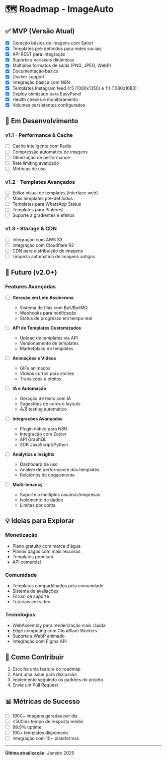# 🗺️ Roadmap - ImageAuto

## ✅ MVP (Versão Atual)
- [x] Geração básica de imagens com Satori
- [x] Templates pré-definidos para redes sociais
- [x] API REST para integração
- [x] Suporte a variáveis dinâmicas
- [x] Múltiplos formatos de saída (PNG, JPEG, WebP)
- [x] Documentação básica
- [x] Docker support
- [x] Integração básica com N8N
- [x] Templates Instagram feed 4:5 (1080x1350) e 1:1 (1080x1080)
- [x] Deploy otimizado para EasyPanel
- [x] Health checks e monitoramento
- [x] Volumes persistentes configurados

## 🚧 Em Desenvolvimento

### v1.1 - Performance & Cache
- [ ] Cache inteligente com Redis
- [ ] Compressão automática de imagens
- [ ] Otimização de performance
- [ ] Rate limiting avançado
- [ ] Métricas de uso

### v1.2 - Templates Avançados
- [ ] Editor visual de templates (interface web)
- [ ] Mais templates pré-definidos
- [ ] Templates para WhatsApp Status
- [ ] Templates para Pinterest
- [ ] Suporte a gradientes e efeitos

### v1.3 - Storage & CDN
- [ ] Integração com AWS S3
- [ ] Integração com Cloudflare R2
- [ ] CDN para distribuição de imagens
- [ ] Limpeza automática de imagens antigas

## 🔮 Futuro (v2.0+)

### Features Avançadas
- [ ] **Geração em Lote Assíncrona**
  - Sistema de filas com Bull/BullMQ
  - Webhooks para notificação
  - Status de progresso em tempo real

- [ ] **API de Templates Customizados**
  - Upload de templates via API
  - Versionamento de templates
  - Marketplace de templates

- [ ] **Animações e Vídeos**
  - GIFs animados
  - Vídeos curtos para stories
  - Transições e efeitos

- [ ] **IA e Automação**
  - Geração de texto com IA
  - Sugestões de cores e layouts
  - A/B testing automático

- [ ] **Integrações Avançadas**
  - Plugin nativo para N8N
  - Integração com Zapier
  - API GraphQL
  - SDK JavaScript/Python

- [ ] **Analytics e Insights**
  - Dashboard de uso
  - Análise de performance dos templates
  - Relatórios de engajamento

- [ ] **Multi-tenancy**
  - Suporte a múltiplos usuários/empresas
  - Isolamento de dados
  - Limites por conta

## 💡 Ideias para Explorar

### Monetização
- Plano gratuito com marca d'água
- Planos pagos com mais recursos
- Templates premium
- API comercial

### Comunidade
- Templates compartilhados pela comunidade
- Sistema de avaliações
- Fórum de suporte
- Tutoriais em vídeo

### Tecnologias
- WebAssembly para renderização mais rápida
- Edge computing com Cloudflare Workers
- Suporte a WebP animado
- Integração com Figma API

## 🤝 Como Contribuir

1. Escolha uma feature do roadmap
2. Abra uma issue para discussão
3. Implemente seguindo os padrões do projeto
4. Envie um Pull Request

## 📊 Métricas de Sucesso

- [ ] 1000+ imagens geradas por dia
- [ ] <500ms tempo de resposta médio
- [ ] 99.9% uptime
- [ ] 100+ templates disponíveis
- [ ] Integração com 10+ plataformas

---

**Última atualização**: Janeiro 2025 